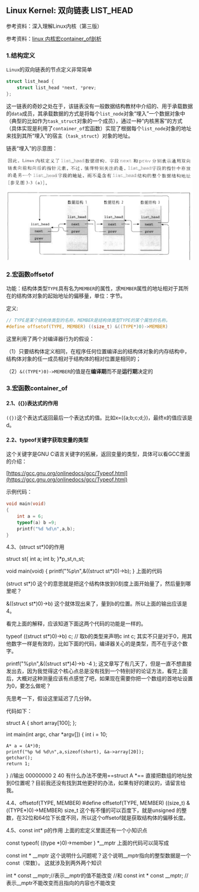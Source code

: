 ## Linux Kernel: 双向链表 LIST_HEAD

参考资料：深入理解Linux内核（第三版）

参考资料：[linux 内核宏container_of剖析](https://zhuanlan.zhihu.com/p/54932270)

### 1.结构定义

`Linux`的双向链表的节点定义非常简单

```c
struct list_head {
    struct list_head *next, *prev;
};
```

这一链表的奇妙之处在于，该链表没有一般数据结构教材中介绍的、用于承载数据的`data`成员，其承载数据的方式是将每个`list_node`对象“埋入”一个数据对象中（典型的比如作为`task_struct`对象的一个成员），通过一种“内核黑客”的方式（具体实现是利用了`container_of`宏函数）实现了根据每个`list_node`对象的地址来找到其所“埋入”的宿主（`task_struct`）对象的地址。

链表“埋入”的示意图：

![](/assets/lin101_001.PNG)

### 2.宏函数offsetof

功能：结构体类型`TYPE`具有名为`MEMBER`的属性，求`MEMBER`属性的地址相对于其所在的结构体对象的起始地址的偏移量，单位：字节。

定义:
```c
// TYPE是某个结构体类型的名称，MEMBER是结构体类型TYPE的某个属性的名称。
#define offsetof(TYPE, MEMBER) ((size_t) &((TYPE*)0)->MEMBER)
```

这里利用了两个对编译器行为的假设：

（1）只要结构体定义相同，在程序任何位置编译出的结构体对象的内存结构中，结构体对象的任一成员相对于结构体的相对位置是相同的；

（2）`&((TYPE*)0)->MEMBER`的值是在**编译期**而不是**运行期**决定的



### 3.宏函数container_of

#### 2.1、({})表达式的作用

`({})`这个表达式返回最后一个表达式的值。比如x=({a;b;c;d;})，最终x的值应该是d。

#### 2.2、typeof关键字获取变量的类型

这个关键字是GNU C语言关键字的拓展，返回变量的类型，具体可以看GCC里面的介绍：

[https://gcc.gnu.org/onlinedocs/gcc/Typeof.html](https://gcc.gnu.org/onlinedocs/gcc/Typeof.html)

示例代码：
```c
void main(void)
{
    int a = 6;
    typeof(a) b =9;
    printf("%d %d\n",a,b);
}
```
4.3、(struct st*)0的作用



struct st{
    int a;
    int b;
}*p_st,n_st;

void main(void)
{
    printf("%p\n",&((struct st*)0)->b);
}
上面的代码

(struct st*)0
这个的意思就是把这个结构体放到0刻度上面开始量了，然后量到哪里呢？

&((struct st*)0)->b)
这个就体现出来了，量到b的位置。所以上面的输出应该是4。

看完上面的解释，应该知道下面这两个代码的功能是一样的。

typeof ((struct st*)0)->b) c; // 取b的类型来声明c
int c;
其实不只是对于0，用其他数字一样是有效的，比如下面的代码，编译器关心的是类型，而不在乎这个数字。

printf("%p\n",&((struct st*)4)->b  -4 );
这文章写了有几天了，但是一直不想直接发出去，因为我觉得这个核心点总是没有找到一个特别好的论证方法，看完上面后，大概对这种测量应该有点感觉了吧，如果现在需要你把一个数组的首地址设置为0，要怎么做呢？

先思考一下，假设这里延迟了几分钟。

代码如下：

struct A {
    short array[100];
};

int main(int argc, char *argv[])
{
    int i = 10;

    A* a = (A*)0;
    printf("%p %d %d\n",a,sizeof(short), &a->array[20]);
    getchar();
    return 1;
}
//输出 00000000 2 40
有什么办法不使用==struct A *== 直接把数组的地址放到0位置呢？目前我还没有找到其他更好的办法，如果有好的建议的，请留言给我。

4.4、offsetof(TYPE, MEMBER)
#define offsetof(TYPE, MEMBER) ((size_t) &((TYPE*)0)->MEMBER)
size_t 这个有不懂的可以百度下，就是unsigned 的整数，在32位和64位下长度不同，所以这个offsetof就是获取结构体的偏移长度。

4.5、const int* p的作用
上面的宏定义里面还有一个小知识点

const typeof( ((type *)0)->member ) *__mptr
上面的代码可以简写成

const int * __mptr
这个说明什么问题呢？这个说明__mptr指向的整型数据是一个const（常数）。
这就涉及到两外两个知识

int * const __mptr;//表示__mptr的值不能改变
//和
const int * const __mptr; //表示__mptr不能改变而且指向的内容也不能改变